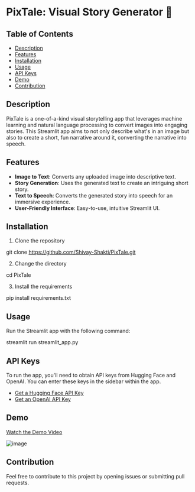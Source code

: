 # PixTale: Visual Story Generator 🧊

## Table of Contents

- [Description](#description)
- [Features](#features)
- [Installation](#installation)
- [Usage](#usage)
- [API Keys](#api-keys)
- [Demo](#demo)
- [Contribution](#contribution)

## Description

PixTale is a one-of-a-kind visual storytelling app that leverages machine learning and natural language processing to convert images into engaging stories. This Streamlit app aims to not only describe what's in an image but also to create a short, fun narrative around it, converting the narrative into speech.

## Features

- **Image to Text**: Converts any uploaded image into descriptive text.
- **Story Generation**: Uses the generated text to create an intriguing short story.
- **Text to Speech**: Converts the generated story into speech for an immersive experience.
- **User-Friendly Interface**: Easy-to-use, intuitive Streamlit UI.

## Installation

1. Clone the repository

git clone https://github.com/Shivay-Shakti/PixTale.git

2. Change the directory

cd PixTale

3. Install the requirements

pip install requirements.txt


## Usage

Run the Streamlit app with the following command:

streamlit run streamlit_app.py


## API Keys

To run the app, you'll need to obtain API keys from Hugging Face and OpenAI. You can enter these keys in the sidebar within the app.

- [Get a Hugging Face API Key](https://huggingface.co/Salesforce/blip-image-captioning-base)
- [Get an OpenAI API Key](https://platform.openai.com/account/api-keys)

## Demo

[Watch the Demo Video](https://youtu.be/7YpRbNyd8D4)

![image](https://www.dropbox.com/scl/fi/s9dmyzqctzx3iwc4d4azj/WhatsApp-Image-2023-09-20-at-1.15.49-AM.jpeg?rlkey=4bq3xjq7gjn23fo4gpj77lx18&dl=0)

## Contribution

Feel free to contribute to this project by opening issues or submitting pull requests.

